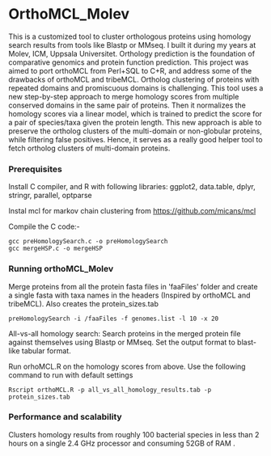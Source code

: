 # OrthoMCL_Molev
This is a customized tool to cluster orthologous proteins using homology search results from tools like Blastp or MMseq. I built it during my years at Molev, ICM, Uppsala Universitet. Orthology prediction is the foundation of comparative genomics and protein function prediction. This project was aimed to port orthoMCL from Perl+SQL to C+R, and address some of the drawbacks of orthoMCL and tribeMCL. Ortholog clustering of proteins with repeated domains and promiscuous domains is challenging. This tool uses a new step-by-step approach to merge homology scores from multiple conserved domains in the same pair of proteins. Then it normalizes the homology scores via a linear model, which is trained to predict the score for a pair of species/taxa given the protein length. This new approach is able to preserve the ortholog clusters of the multi-domain or non-globular proteins, while filtering false positives. Hence, it serves as a really good helper tool to fetch ortholog clusters of multi-domain proteins.

### Prerequisites

Install C compiler, and R with following libraries: ggplot2, data.table, dplyr, stringr, parallel, optparse

Instal mcl for markov chain clustering from https://github.com/micans/mcl

Compile the C code:-

```
gcc preHomologySearch.c -o preHomologySearch
gcc mergeHSP.c -o mergeHSP
```

### Running orthoMCL_Molev

Merge proteins from all the protein fasta files in 'faaFiles' folder and create a single fasta with taxa names in the headers (Inspired by orthoMCL and tribeMCL). Also creates the protein_sizes.tab 

```
preHomologySearch -i /faaFiles -f genomes.list -l 10 -x 20
```

All-vs-all homology search: Search proteins in the merged protein file against themselves using Blastp or MMseq. Set the output format to blast-like tabular format.

Run orhoMCL.R on the homology scores from above. Use the following command to run with default settings

```
Rscript orthoMCL.R -p all_vs_all_homology_results.tab -p protein_sizes.tab
```

### Performance and scalability
Clusters homology results from roughly 100 bacterial species in less than 2 hours on a single 2.4 GHz processor and consuming 52GB of RAM . 
